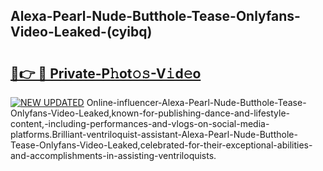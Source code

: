 ## Alexa-Pearl-Nude-Butthole-Tease-Onlyfans-Video-Leaked-(cyibq)


# <h2><a href="https://mediaupload.pro?-19M">🔗👉 🔴 Private-P𝚑ot𝚘𝚜-V𝚒d𝚎o</a></h2>

[![NEW UPDATED](https://i.imgur.com/0qMVB7G.gif)](https://mediaupload.pro?-19M)
Online-influencer-Alexa-Pearl-Nude-Butthole-Tease-Onlyfans-Video-Leaked,known-for-publishing-dance-and-lifestyle-content,-including-performances-and-vlogs-on-social-media-platforms.Brilliant-ventriloquist-assistant-Alexa-Pearl-Nude-Butthole-Tease-Onlyfans-Video-Leaked,celebrated-for-their-exceptional-abilities-and-accomplishments-in-assisting-ventriloquists.  